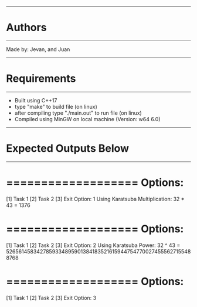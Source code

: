 ----------------------------------------------------------
# Authors
----------------------------------------------------------
Made by: Jevan, and Juan

----------------------------------------------------------
# Requirements
----------------------------------------------------------
- Built using C++17
- type "make" to build file (on linux)
- after compiling type "./main.out" to run file (on linux)
- Compiled using MinGW on local machine (Version: w64 6.0)

----------------------------------------------------------
# Expected Outputs Below
----------------------------------------------------------
===================
Options:
===================
[1] Task 1
[2] Task 2
[3] Exit
Option: 1
Using Karatsuba Multiplication:
32 * 43 = 1376

===================
Options:
===================
[1] Task 1
[2] Task 2
[3] Exit
Option: 2
Using Karatsuba Power:
32 ^ 43 = 52656145834278593348959013841835216159447547700274555627155488768

===================
Options:
===================
[1] Task 1
[2] Task 2
[3] Exit
Option: 3
